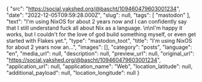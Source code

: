 {
  "src": "https://social.yakshed.org/@bascht/109460479603001234",
  "date": "2022-12-05T09:59:28.000Z",
  "slug": null,
  "tags": [
    "mastodon"
  ],
  "text": "I'm using NixOS for about 2 years now and I can confidently say that I still understand fuck all about Nix as a language. \n\nI'm happy it works, but I couldn't for the love of god build something myself, or even get started with Flakes yet.",
  "type": "mastodon_toot",
  "title": "I'm using NixOS for about 2 years now an…",
  "images": [],
  "category": "posts",
  "language": "en",
  "media_url": null,
  "description": null,
  "preview_url": null,
  "original_url": "https://social.yakshed.org/@bascht/109460479603001234",
  "application_url": null,
  "application_name": "Web",
  "location_latitude": null,
  "additional_payload": null,
  "location_longitude": null
}